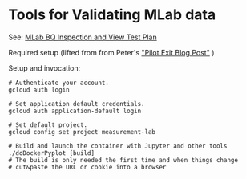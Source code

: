 # Tools for Validating MLab data

See: [MLab BQ Inspection and View Test Plan](https://docs.google.com/document/d/1SkrYGzhpLijALxHzArNUlbCtMJVoWdAoyHRFsSKYvGk)

Required setup (lifted from from Peter's
 ["Pilot Exit Blog Post"](https://www.measurementlab.net/blog/global-pilot-success/) )


Setup and invocation:
```
# Authenticate your account.
gcloud auth login

# Set application default credentials.
gcloud auth application-default login

# Set default project.
gcloud config set project measurement-lab

# Build and launch the container with Jupyter and other tools
./doDockerPyplot [build]
# The build is only needed the first time and when things change
# cut&paste the URL or cookie into a browser

```
